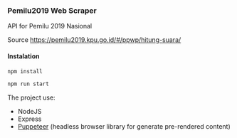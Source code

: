 ### Pemilu2019 Web Scraper

API for Pemilu 2019 Nasional

Source https://pemilu2019.kpu.go.id/#/ppwp/hitung-suara/

#### Instalation
```bash
npm install
```

```bash
npm run start
```

The project use:
- NodeJS
- Express
- [Puppeteer](https://github.com/GoogleChrome/puppeteer "Puppeteer") (headless browser library for generate pre-rendered content)